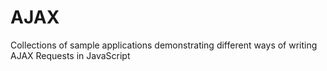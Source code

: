 # AJAX
Collections of sample applications demonstrating different ways of writing AJAX Requests in JavaScript
